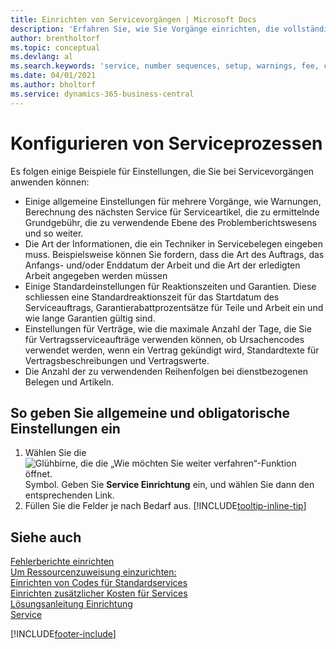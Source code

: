 ```yaml
---
title: Einrichten von Servicevorgängen | Microsoft Docs
description: 'Erfahren Sie, wie Sie Vorgänge einrichten, die vollständige Zufriedenheit Ihrer Debitoren mit Ihrem Debitorendienst sicherzustellen.'
author: brentholtorf
ms.topic: conceptual
ms.devlang: al
ms.search.keywords: 'service, number sequences, setup, warnings, fee, contracts, warranties'
ms.date: 04/01/2021
ms.author: bholtorf
ms.service: dynamics-365-business-central
---
```

# <a name="configure-service-processes"></a>Konfigurieren von Serviceprozessen
Es folgen einige Beispiele für Einstellungen, die Sie bei Servicevorgängen anwenden können:  
  
* Einige allgemeine Einstellungen für mehrere Vorgänge, wie Warnungen, Berechnung des nächsten Service für Serviceartikel, die zu ermittelnde Grundgebühr, die zu verwendende Ebene des Problemberichtswesens und so weiter.  
* Die Art der Informationen, die ein Techniker in Servicebelegen eingeben muss. Beispielsweise können Sie fordern, dass die Art des Auftrags, das Anfangs- und/oder Enddatum der Arbeit und die Art der erledigten Arbeit angegeben werden müssen  
* Einige Standardeinstellungen für Reaktionszeiten und Garantien. Diese schliessen eine Standardreaktionszeit für das Startdatum des Serviceauftrags, Garantierabattprozentsätze für Teile und Arbeit ein und wie lange Garantien gültig sind.  
* Einstellungen für Verträge, wie die maximale Anzahl der Tage, die Sie für Vertragsserviceaufträge verwenden können, ob Ursachencodes verwendet werden, wenn ein Vertrag gekündigt wird, Standardtexte für Vertragsbeschreibungen und Vertragswerte.  
* Die Anzahl der zu verwendenden Reihenfolgen bei dienstbezogenen Belegen und Artikeln.  

## <a name="to-enter-general-and-mandatory-settings"></a>So geben Sie allgemeine und obligatorische Einstellungen ein
1. Wählen Sie die ![Glühbirne, die die „Wie möchten Sie weiter verfahren“-Funktion öffnet.](media/ui-search/search_small.png "Tell Me-Funktion") Symbol. Geben Sie **Service Einrichtung** ein, und wählen Sie dann den entsprechenden Link.
2. Füllen Sie die Felder je nach Bedarf aus. [!INCLUDE[tooltip-inline-tip](includes/tooltip-inline-tip_md.md)]  

## <a name="see-also"></a>Siehe auch
[Fehlerberichte einrichten](service-how-setup-fault-reporting.md)  
[Um Ressourcenzuweisung einzurichten:](service-how-setup-resource-allocation.md)  
[Einrichten von Codes für Standardservices](service-how-setup-service-coding.md)  
[Einrichten zusätzlicher Kosten für Services](service-how-setup-service-costs-pricing.md)  
[Lösungsanleitung Einrichtung](service-how-setup-troubleshooting.md)  
[Service](service-service.md)  


[!INCLUDE[footer-include](includes/footer-banner.md)]
